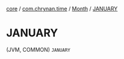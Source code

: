 [core](../../index.md) / [com.chrynan.time](../index.md) / [Month](index.md) / [JANUARY](./-j-a-n-u-a-r-y.md)

# JANUARY

(JVM, COMMON) `JANUARY`